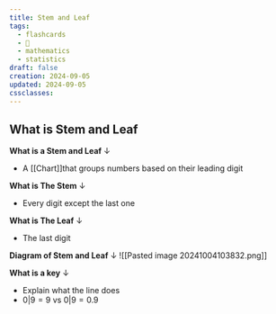 ```yaml
---
title: Stem and Leaf
tags:
  - flashcards
  - 🌱
  - mathematics
  - statistics
draft: false
creation: 2024-09-05
updated: 2024-09-05
cssclasses: 
---
```

## What is Stem and Leaf

**What is a Stem and Leaf**
↓
- A [[Chart]]that groups numbers based on their leading digit
<!--SR:!2024-12-13,4,279-->

**What is The Stem**
↓
- Every digit except the last one
<!--SR:!2024-12-13,4,279-->

**What is The Leaf**
↓
- The last digit
<!--SR:!2024-12-22,10,276-->

**Diagram of Stem and Leaf**
↓
![[Pasted image 20241004103832.png]]
<!--SR:!2025-01-01,55,310-->

**What is a key**
↓
- Explain what the line does
- $0 | 9=9$ vs $0|9=0.9$
<!--SR:!2024-12-13,4,279-->
